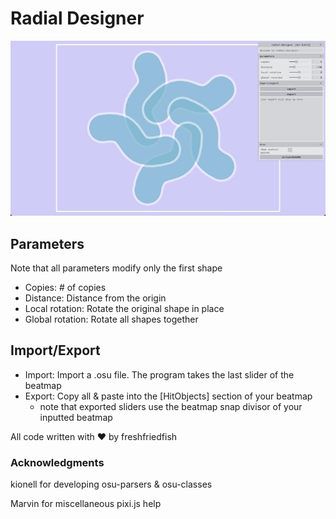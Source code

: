 # Radial Designer
![alt text](https://github.com/freshfriedfish/radial-designer/blob/master/public/cool%20thumb%201.jpg?raw=true)

## Parameters
Note that all parameters modify only the first shape
- Copies: # of copies
- Distance: Distance from the origin
- Local rotation: Rotate the original shape in place
- Global rotation: Rotate all shapes together

## Import/Export

- Import: Import a .osu file. The program takes the last slider of the beatmap
- Export: Copy all & paste into the [HitObjects] section of your beatmap
  - note that exported sliders use the beatmap snap divisor of your inputted beatmap

All code written with ❤️ by freshfriedfish
### Acknowledgments
kionell for developing osu-parsers & osu-classes

Marvin for miscellaneous pixi.js help
